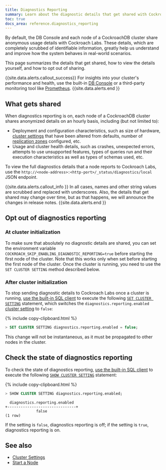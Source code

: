 ```yaml
---
title: Diagnostics Reporting
summary: Learn about the diagnostic details that get shared with CockroachDB and how to opt out of sharing.
toc: true
docs_area: reference.diagnostics_reporting
---
```


By default, the DB Console and each node of a CockroachDB cluster share anonymous usage details with Cockroach Labs. These details, which are completely scrubbed of identifiable information, greatly help us understand and improve how the system behaves in real-world scenarios.

This page summarizes the details that get shared, how to view the details yourself, and how to opt out of sharing.

{{site.data.alerts.callout_success}}
For insights into your cluster's performance and health, use the built-in [DB Console](ui-overview.html) or a third-party monitoring tool like [Prometheus](monitor-cockroachdb-with-prometheus.html).
{{site.data.alerts.end }}

## What gets shared

When diagnostics reporting is on, each node of a CockroachDB cluster shares anonymized details on an hourly basis, including (but not limited to):

- Deployment and configuration characteristics, such as size of hardware, [cluster settings](cluster-settings.html) that have been altered from defaults, number of [replication zones](configure-replication-zones.html) configured, etc.
- Usage and cluster health details, such as crashes, unexpected errors, attempts to use unsupported features, types of queries run and their execution characteristics as well as types of schemas used, etc.

To view the full diagnostics details that a node reports to Cockroach Labs, use the `http://<node-address>:<http-port>/_status/diagnostics/local` JSON endpoint.

{{site.data.alerts.callout_info }}
In all cases, names and other string values are scrubbed and replaced with underscores. Also, the details that get shared may change over time, but as that happens, we will announce the changes in release notes.
{{site.data.alerts.end }}

## Opt out of diagnostics reporting

### At cluster initialization

To make sure that absolutely no diagnostic details are shared, you can set the environment variable `COCKROACH_SKIP_ENABLING_DIAGNOSTIC_REPORTING=true` before starting the first node of the cluster. Note that this works only when set before starting the first node of the cluster. Once the cluster is running, you need to use the `SET CLUSTER SETTING` method described below.

### After cluster initialization

To stop sending diagnostic details to Cockroach Labs once a cluster is running, [use the built-in SQL client](cockroach-sql.html) to execute the following [`SET CLUSTER SETTING`](set-cluster-setting.html) statement, which switches the `diagnostics.reporting.enabled` [cluster setting](cluster-settings.html) to `false`:

{% include copy-clipboard.html %}
~~~ sql
> SET CLUSTER SETTING diagnostics.reporting.enabled = false;
~~~

This change will not be instantaneous, as it must be propagated to other nodes in the cluster.

## Check the state of diagnostics reporting

To check the state of diagnostics reporting, [use the built-in SQL client](cockroach-sql.html) to execute the following [`SHOW CLUSTER SETTING`](show-cluster-setting.html) statement:

{% include copy-clipboard.html %}
~~~ sql
> SHOW CLUSTER SETTING diagnostics.reporting.enabled;
~~~

~~~
  diagnostics.reporting.enabled
+-------------------------------+
              false
(1 row)
~~~

If the setting is `false`, diagnostics reporting is off; if the setting is `true`, diagnostics reporting is on.

## See also

- [Cluster Settings](cluster-settings.html)
- [Start a Node](cockroach-start.html)
